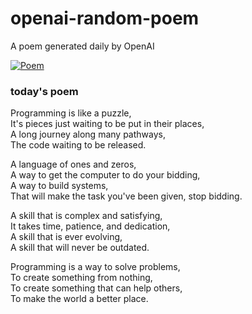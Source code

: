 
# openai-random-poem
 A poem generated daily by OpenAI

[![Poem](https://github.com/fbiego/openai-random-poem/actions/workflows/main.yml/badge.svg)](https://github.com/fbiego/openai-random-poem/actions/workflows/main.yml)

### today's poem  
  
Programming is like a puzzle,  
It's pieces just waiting to be put in their places,  
A long journey along many pathways,  
The code waiting to be released.  
  
A language of ones and zeros,  
A way to get the computer to do your bidding,  
A way to build systems,  
That will make the task you've been given, stop bidding.  
  
A skill that is complex and satisfying,  
It takes time, patience, and dedication,  
A skill that is ever evolving,  
A skill that will never be outdated.  
  
Programming is a way to solve problems,  
To create something from nothing,  
To create something that can help others,  
To make the world a better place.